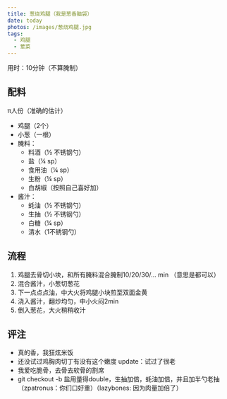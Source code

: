 ```yaml
---
title: 葱烧鸡腿（我是葱香脑袋）
date: today
photos: /images/葱烧鸡腿.jpg
tags:
  - 鸡腿
  - 荤菜
---
```


用时：10分钟（不算腌制）

## 配料

π人份（准确的估计）

- 鸡腿（2个）
- 小葱（一根）
- 腌料：
  - 料酒（½ 不锈钢勺）
  - 盐（¼ sp）
  - 食用油（¼ sp）
  - 生粉（¼ sp）
  - 白胡椒（按照自己喜好加）
- 酱汁：
  - 蚝油（½ 不锈钢勺）
  - 生抽（½ 不锈钢勺）
  - 白糖（¼ sp）
  - 清水（1不锈钢勺）

<!--more-->

## 流程

1. 鸡腿去骨切小块，和所有腌料混合腌制10/20/30/… min （意思是都可以）
2. 混合酱汁，小葱切葱花
3. 下一点点点油，中大火将鸡腿小块煎至双面金黄
4. 浇入酱汁，翻炒均匀，中小火闷2min
5. 倒入葱花，大火稍稍收汁

## 评注

- 真的香，我狂炫米饭
- 还没试过鸡胸肉切丁有没有这个嫩度 update：试过了很老
- 我爱吃脆骨，去骨去软骨的割席
- git checkout -b 盐用量得double，生抽加倍，蚝油加倍，并且加半勺老抽（zpatronus：你们口好重）（lazybones: 因为肉量加倍了）
